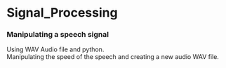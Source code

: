 # Signal_Processing
### Manipulating a speech signal<br>
Using WAV Audio file and python.<br>
Manipulating the speed of the speech and creating a new audio WAV file.
